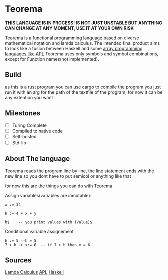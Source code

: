 # Teorema
**THIS LANGUAGE IS IN PROCESS! IS NOT JUST UNSTABLE BUT ANYTHING CAN CHANGE AT ANY MOMENT, USE IT AT YOUR OWN RISK**

Teorema is a functional programming language based on diverse mathematical notation and lamda calculus.
The intended final product aims to look like a fusion between Haskell and some [array programming languages like APL](https://en.wikipedia.org/wiki/APL_(programming_language))
Teorema uses only symbols and symbol combinations, except for Function names(not implemented).
## Build
as this is a rust program you can use cargo to compile the program
you just run it with an arg for the path of the textfile of the program, for now it can be any extention you want
## Milestones

- [ ] Turing Complete
- [ ] Compiled to native code 
- [ ] Self-hosted
- [ ] Std-lib  

## About The language
Teorema reads the program line by line,
the line statement ends with the new line so you dont have to put semicol or anything like that

for now this are the things you can do with Teorema 

Assign variables(variables are inmutable):
```teorema 
x := 34

h := 4 + x + y

h$    -- you print values with (Value)$
```
Conditional variable assignement
```teorema
h := 5 --h = 5 
7 > h -> x:= 6  -- if 7 > h then x = 6
```

## Sources
[Lamda Calculus](https://en.wikipedia.org/wiki/Lambda_calculus)
[APL](https://en.wikipedia.org/wiki/APL_(programming_language))
[Haskell](https://www.haskell.org/)


